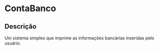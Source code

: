 # ContaBanco

## Descrição
Um sistema simples que imprime as informações bancárias inseridas pelo usuário.